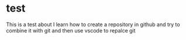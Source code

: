 # test
This is a test about I learn how to create a repository in github and try to combine it with git and then use vscode to repalce git
